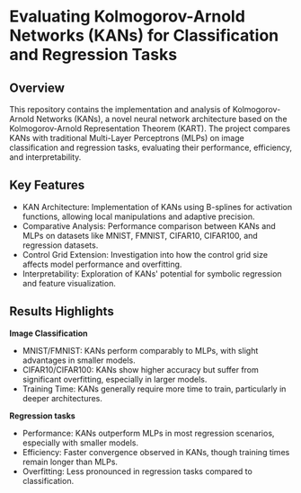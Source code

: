 # Evaluating Kolmogorov-Arnold Networks (KANs) for Classification and Regression Tasks

## Overview
This repository contains the implementation and analysis of Kolmogorov-Arnold Networks (KANs), a novel neural network architecture based on the Kolmogorov-Arnold Representation Theorem (KART). 
The project compares KANs with traditional Multi-Layer Perceptrons (MLPs) on image classification and regression tasks, evaluating their performance, efficiency, and interpretability.

## Key Features
- KAN Architecture: Implementation of KANs using B-splines for activation functions, allowing local manipulations and adaptive precision.
- Comparative Analysis: Performance comparison between KANs and MLPs on datasets like MNIST, FMNIST, CIFAR10, CIFAR100, and regression datasets.
- Control Grid Extension: Investigation into how the control grid size affects model performance and overfitting.
- Interpretability: Exploration of KANs' potential for symbolic regression and feature visualization.

## Results Highlights
**Image Classification**
- MNIST/FMNIST: KANs perform comparably to MLPs, with slight advantages in smaller models.
- CIFAR10/CIFAR100: KANs show higher accuracy but suffer from significant overfitting, especially in larger models.
- Training Time: KANs generally require more time to train, particularly in deeper architectures.

**Regression tasks**
- Performance: KANs outperform MLPs in most regression scenarios, especially with smaller models.
- Efficiency: Faster convergence observed in KANs, though training times remain longer than MLPs.
- Overfitting: Less pronounced in regression tasks compared to classification.
